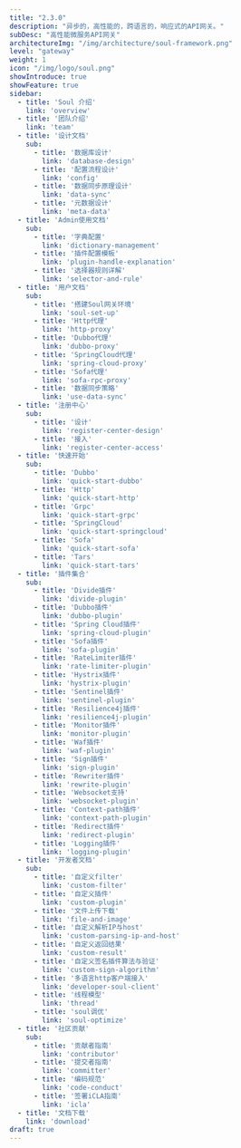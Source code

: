 ```yaml
---
title: "2.3.0"
description: "异步的，高性能的，跨语言的，响应式的API网关。"
subDesc: "高性能微服务API网关"
architectureImg: "/img/architecture/soul-framework.png"
level: "gateway"
weight: 1
icon: "/img/logo/soul.png"
showIntroduce: true
showFeature: true
sidebar:
  - title: 'Soul 介绍'  	
    link: 'overview'
  - title: '团队介绍'  	
    link: 'team'
  - title: '设计文档'  	
    sub:
      - title: '数据库设计'  	
        link: 'database-design'
      - title: '配置流程设计'  	
        link: 'config'
      - title: '数据同步原理设计'  	
        link: 'data-sync'
      - title: '元数据设计'  	
        link: 'meta-data'
  - title: 'Admin使用文档'  	
    sub:
      - title: '字典配置'  	
        link: 'dictionary-management'
      - title: '插件配置模板'  	
        link: 'plugin-handle-explanation'
      - title: '选择器规则详解'  	
        link: 'selector-and-rule'
  - title: '用户文档'  	
    sub:
      - title: '搭建Soul网关环境'  	
        link: 'soul-set-up'
      - title: 'Http代理'  	
        link: 'http-proxy'
      - title: 'Dubbo代理'  	
        link: 'dubbo-proxy'
      - title: 'SpringCloud代理'  	
        link: 'spring-cloud-proxy'
      - title: 'Sofa代理'  	
        link: 'sofa-rpc-proxy' 
      - title: '数据同步策略'  	
        link: 'use-data-sync'
  - title: '注册中心'  	
    sub:
      - title: '设计'
        link: 'register-center-design'
      - title: '接入'  	
        link: 'register-center-access'
  - title: '快速开始'  	
    sub:
      - title: 'Dubbo'  	
        link: 'quick-start-dubbo'
      - title: 'Http'  	
        link: 'quick-start-http'
      - title: 'Grpc'  	
        link: 'quick-start-grpc'
      - title: 'SpringCloud'  	
        link: 'quick-start-springcloud'
      - title: 'Sofa'  	
        link: 'quick-start-sofa' 
      - title: 'Tars'  	
        link: 'quick-start-tars'
  - title: '插件集合'  	
    sub:
      - title: 'Divide插件'  	
        link: 'divide-plugin'
      - title: 'Dubbo插件'  	
        link: 'dubbo-plugin'
      - title: 'Spring Cloud插件'  	
        link: 'spring-cloud-plugin'
      - title: 'Sofa插件'  	
        link: 'sofa-plugin'
      - title: 'RateLimiter插件'  	
        link: 'rate-limiter-plugin'
      - title: 'Hystrix插件'  	
        link: 'hystrix-plugin'
      - title: 'Sentinel插件'  	
        link: 'sentinel-plugin'
      - title: 'Resilience4j插件'  	
        link: 'resilience4j-plugin'
      - title: 'Monitor插件'  	
        link: 'monitor-plugin'
      - title: 'Waf插件'  	
        link: 'waf-plugin'
      - title: 'Sign插件'  	
        link: 'sign-plugin'
      - title: 'Rewriter插件'  	
        link: 'rewrite-plugin'
      - title: 'Websocket支持'  	
        link: 'websocket-plugin'
      - title: 'Context-path插件'  	
        link: 'context-path-plugin'
      - title: 'Redirect插件'  	
        link: 'redirect-plugin'
      - title: 'Logging插件'  	
        link: 'logging-plugin'
  - title: '开发者文档'  	
    sub:
      - title: '自定义filter'  	
        link: 'custom-filter'
      - title: '自定义插件'  	
        link: 'custom-plugin'
      - title: '文件上传下载'  	
        link: 'file-and-image'
      - title: '自定义解析IP与host'  	
        link: 'custom-parsing-ip-and-host'
      - title: '自定义返回结果'  	
        link: 'custom-result'
      - title: '自定义签名插件算法与验证'  	
        link: 'custom-sign-algorithm'
      - title: '多语言http客户端接入'  	
        link: 'developer-soul-client'
      - title: '线程模型'  	
        link: 'thread'
      - title: 'soul调优'  	
        link: 'soul-optimize'
  - title: '社区贡献'  	
    sub:
      - title: '贡献者指南'  	
        link: 'contributor'
      - title: '提交者指南'  	
        link: 'committer'
      - title: '编码规范'  	
        link: 'code-conduct'
      - title: '签署iCLA指南'
        link: 'icla'
  - title: '文档下载'  	
    link: 'download'
draft: true
---
```



